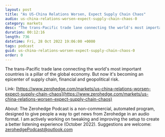 ```yaml
---
layout: post
title: "As US-China Relations Worsen, Expect Supply Chain Chaos"
audio: us-china-relations-worsen-expect-supply-chain-chaos-0
category: markets
desc: "The trans-Pacific trade lane connecting the world's most important countries is a pillar of the global economy. But now it's becoming an epicenter of supply chain, financial and geopolitical risk. "
duration: 00:12:16
length: 736
datetime: Fri, 28 Oct 2022 19:06:00 +0000
tags: podcast
guid: us-china-relations-worsen-expect-supply-chain-chaos-0
order: 0
---
```

The trans-Pacific trade lane connecting the world's most important countries is a pillar of the global economy. But now it's becoming an epicenter of supply chain, financial and geopolitical risk. 

Link: [https://www.zerohedge.com/markets/us-china-relations-worsen-expect-supply-chain-chaos](https://www.zerohedge.com/markets/us-china-relations-worsen-expect-supply-chain-chaos)

About: The Zerohedge Podcast is a non-commercial, automated program, designed to give people a way to get news from Zerohedge in an audio format.  I am actively working on tweaking and improving the setup to create a better listening experience (October 2022).  Suggestions are welcome: [zerohedgePodcast@outlook.com](mailto:zerohedgePodcast@outlook.com)